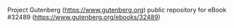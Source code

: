 Project Gutenberg (https://www.gutenberg.org) public repository for eBook #32489 (https://www.gutenberg.org/ebooks/32489)
